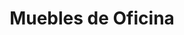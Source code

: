 ---
title: "Muebles de Oficina"
url: /ciudad-autonoma-de-buenos-aires/muebles-de-oficina/
shop: Möbel
---